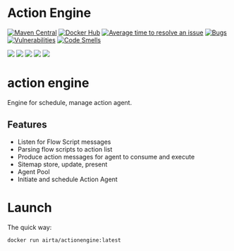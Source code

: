 # Action Engine
[![Maven Central](https://maven-badges.herokuapp.com/maven-central/org.springframework.boot/spring-boot-starter-parent/badge.svg)](https://search.maven.org/artifact/org.springframework.boot/spring-boot-starter-parent)
[![Docker Hub](https://img.shields.io/docker/pulls/airta/actionengine.svg?style=flat)](https://cloud.docker.com/u/airta/repository/docker/airta/actionengine/)
[![Average time to resolve an issue](http://isitmaintained.com/badge/resolution/allenyinx/actionEngine.svg)](http://isitmaintained.com/project/allenyinx/actionEngine "Average time to resolve an issue")
[![Bugs](https://sonarcloud.io/api/project_badges/measure?project=allenyinx_actionEngine&metric=bugs)](https://sonarcloud.io/dashboard?id=allenyinx_actionEngine)
[![Vulnerabilities](https://sonarcloud.io/api/project_badges/measure?project=allenyinx_actionEngine&metric=vulnerabilities)](https://sonarcloud.io/dashboard?id=allenyinx_actionEngine)
[![Code Smells](https://sonarcloud.io/api/project_badges/measure?project=allenyinx_actionEngine&metric=code_smells)](https://sonarcloud.io/dashboard?id=allenyinx_actionEngine)

<p align="left">
    <a href="https://codecov.io/gh/allenyinx/actionEngine"><img src="https://codecov.io/gh/allenyinx/actionEngine/branch/develop/graph/badge.svg" /></a>
    <a href='https://circleci.com/gh/allenyinx/actionEngine/tree/develop'><img src='https://circleci.com/gh/allenyinx/actionEngine/tree/develop.svg?style=svg'></a>
    <a href='https://sonarcloud.io/dashboard?id=allenyinx_ActionAgent'><img src='https://sonarcloud.io/api/project_badges/measure?project=allenyinx_ActionAgent&metric=alert_status'></a>
    <a href='https://travis-ci.org/allenyinx/actionEngine'><img src='https://travis-ci.org/allenyinx/actionEngine.svg?branch=develop'></a>
    <a href='http://52.175.51.58:8080/job/ActionEngine/'><img src='http://52.175.51.58:8080/buildStatus/icon?job=ActionEngine'></a>
</p>

# action engine
Engine for schedule, manage action agent.


## Features
* Listen for Flow Script messages
* Parsing flow scripts to action list
* Produce action messages for agent to consume and execute
* Sitemap store, update, present
* Agent Pool
* Initiate and schedule Action Agent

Launch
=======

The quick way:

    docker run airta/actionengine:latest

